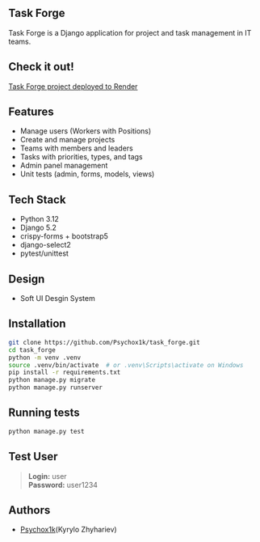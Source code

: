 ## Task Forge
Task Forge is a Django application for project and task management in IT teams.

## Check it out!
[Task Forge project deployed to Render](https://task-forge-qrzz.onrender.com/)
## Features
- Manage users (Workers with Positions)
- Create and manage projects
- Teams with members and leaders
- Tasks with priorities, types, and tags
- Admin panel management
- Unit tests (admin, forms, models, views)

## Tech Stack
- Python 3.12
- Django 5.2
- crispy-forms + bootstrap5
- django-select2
- pytest/unittest

## Design
- Soft UI Desgin System


## Installation
```bash
git clone https://github.com/Psychox1k/task_forge.git
cd task_forge
python -m venv .venv
source .venv/bin/activate  # or .venv\Scripts\activate on Windows
pip install -r requirements.txt
python manage.py migrate
python manage.py runserver
```
## Running tests
```bash
python manage.py test
```
## Test User

> **Login:** user  
> **Password:** user1234

## Authors
- [Psychox1k](https://github.com/Psychox1k)(Kyrylo Zhyhariev)